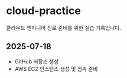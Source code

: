 # cloud-practice
클라우드 엔지니어 진로 준비를 위한 실습 기록입니다.

## 2025-07-18
- GitHub 저장소 생성
- AWS EC2 인스턴스 생성 및 접속 준비
